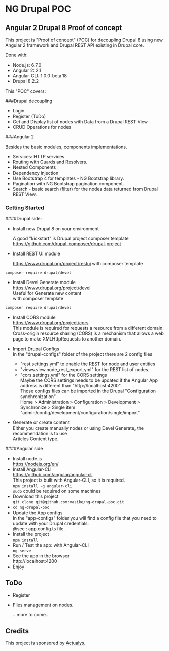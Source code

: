 # NG Drupal POC
## Angular 2 Drupal 8 Proof of concept

This project is "Proof of concept" (POC) for decoupling Drupal 8 using new Angular 2 framework and Drupal REST API existing in Drupal core.

Done with:
* Node.js: 6.7.0
* Angular 2: 2.1
* Angular-CLI: 1.0.0-beta.18
* Drupal 8.2.2

This "POC" covers:

###Drupal decoupling
* Login
* Register (ToDo)
* Get and Display list of nodes with Data from a Drupal REST View
* CRUD Operations for nodes

###Angular 2

Besides the basic modules, components implementations.
* Services: HTTP services
* Routing with Guards and Resolvers.
* Nested Components
* Dependency injection
* Use Bootstrap 4 for templates - NG Bootstrap library.
* Pagination with NG Bootstrap pagination component.
* Search - basic search (filter) for the nodes data returned from Drupal REST View. 


### Getting Started

####Drupal side:
* Install new Drupal 8 on your environment
  
  A good "kickstart" is Drupal project composer template
  https://github.com/drupal-composer/drupal-project
* Install REST UI module
  
  https://www.drupal.org/project/restui
  with composer template
```
composer require drupal/devel
```

* Install Devel Generate module  
  https://www.drupal.org/project/devel  
  Useful for Generate new content  
  with composer template  
```
composer require drupal/devel
```
* Install CORS module  
  https://www.drupal.org/project/cors  
  This module is required for requests a resource from a different domain.  
  Cross-origin resource sharing (CORS) is a mechanism that allows a web page to make XMLHttpRequests to another domain.

* Import Drupal Configs  
  In the "drupal-configs" folder of the project there are 2 config files
  * "rest.settings.yml" to enable the REST for node and user entities
  * "views.view.node_rest_export.yml" for the REST list of nodes.
  * "cors.settings.yml" for the CORS settings  
  Maybe the CORS settings needs to be updated if the Angular App address is different than "http://localhost:4200".  
  Those configs files can be imported in the Drupal "Configuration synchronization"  
  Home > Administration >  Configuration > Development > Synchronize > Single item  
  "admin/config/development/configuration/single/import"  
* Generate or create content  
  Either you create manually nodes or using Devel Generate, the recommendation is to use  
  Articles Content type.

####Angular side
* Install node.js    
  https://nodejs.org/en/
* Install Angular-CLI  
  https://github.com/angular/angular-cli  
  This project is built with Angular-CLI, so it is required.  
  `npm install -g angular-cli`  
  `sudo` could be required on some machines  
* Download this project  
  `git clone git@github.com:vasike/ng-drupal-poc.git`
* `cd ng-drupal-poc`
* Update the App configs  
  In the "app-configs" folder you will find a config file that you need to update with your Drupal credentials.  
  @see : app.config.ts file.
* Install the project  
  `npm install`
* Run / Test the app: with Angular-CLI  
  `ng serve`
* See the app in the browser  
  http://localhost:4200
* Enjoy

## ToDo
* Register
* Files management on nodes.

  .. more to come...

## Credits
This project is sponsored by [Actualys](https://actualys.com).
